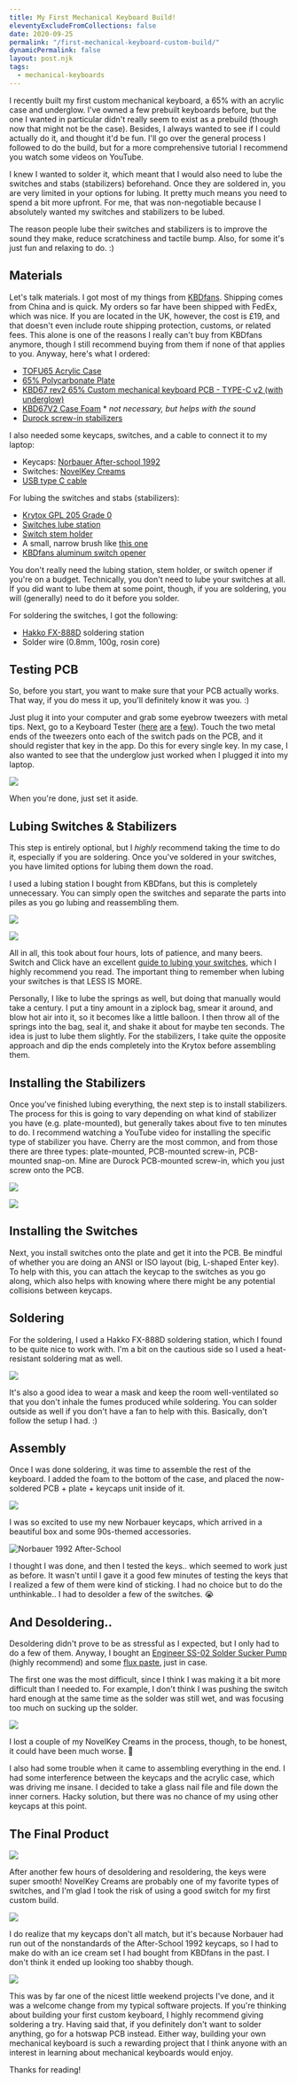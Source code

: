 ```yaml
---
title: My First Mechanical Keyboard Build!
eleventyExcludeFromCollections: false
date: 2020-09-25
permalink: "/first-mechanical-keyboard-custom-build/"
dynamicPermalink: false
layout: post.njk
tags:
  - mechanical-keyboards
---
```


I recently built my first custom mechanical keyboard, a 65% with an acrylic case and underglow. I've owned a few prebuilt keyboards before, but the one I wanted in particular didn't really seem to exist as a prebuild (though now that might not be the case). Besides, I always wanted to see if I could actually do it, and thought it'd be fun. I'll go over the general process I followed to do the build, but for a more comprehensive tutorial I recommend you watch some videos on YouTube.

I knew I wanted to solder it, which meant that I would also need to lube the switches and stabs (stabilizers) beforehand. Once they are soldered in, you are very limited in your options for lubing. It pretty much means you need to spend a bit more upfront. For me, that was non-negotiable because I absolutely wanted my switches and stabilizers to be lubed.

The reason people lube their switches and stabilizers is to improve the sound they make, reduce scratchiness and tactile bump. Also, for some it's just fun and relaxing to do. :)

## Materials

Let's talk materials. I got most of my things from <a href="https://kbdfans.com/" target="_blank" rel="nofollow">KBDfans</a>. Shipping comes from China and is quick. My orders so far have been shipped with FedEx, which was nice. If you are located in the UK, however, the cost is £19, and that doesn't even include route shipping protection, customs, or related fees. This alone is one of the reasons I really can't buy from KBDfans anymore, though I still recommend buying from them if none of that applies to you. Anyway, here's what I ordered:

- <a href="https://kbdfans.com/products/tofu65-acrylic-mechanical-keyboars-case" target="_blank" rel="nofollow">TOFU65 Acrylic Case</a>
- <a href="https://kbdfans.com/products/65-polycarbonate-plate" target="_blank" rel="nofollow">65% Polycarbonate Plate</a>
- <a href="https://kbdfans.com/products/kbd65-65-custom-mechanical-keyboard-pcb" target="_blank" rel="nofollow">KBD67 rev2 65% Custom mechanical keyboard PCB - TYPE-C v2 (with underglow)</a>
- <a href="https://kbdfans.com/products/kbd67v2-case-foam" target="_blank" rel="nofollow">KBD67V2 Case Foam</a> * *not necessary, but helps with the sound*
- <a href="https://keygem.store/collections/stabilizer/products/durock-stabilizer" target="_blank" rel="nofollow">Durock screw-in stabilizers</a>

I also needed some keycaps, switches, and a cable to connect it to my laptop:

- Keycaps: <a href="https://shop.norbauer.com/products/after-school-1992-vaporwave-keycaps" target="_blank" rel="nofollow">Norbauer After-school 1992</a>
- Switches: <a href="https://kbdfans.com/products/novelkey-x-kailh-linear-cream-switch" target="_blank" rel="nofollow">NovelKey Creams</a>
- <a href="https://kbdfans.com/products/usb-c-typec-usb-cable" target="_blank" rel="nofollow">USB type C cable</a>

For lubing the switches and stabs (stabilizers):

- <a href="https://keygem.store/products/krytox-gpl-205-grade-0-3ml?variant=34600427815078" target="_blank" rel="nofollow">Krytox GPL 205 Grade 0</a>
- <a href="https://kbdfans.com/products/kbdfans-switches-lube-station" target="_blank" rel="nofollow">Switches lube station</a>
- <a href="https://keygem.store/products/switch-stem-holder-v2?variant=34907654062246" target="_blank" rel="nofollow">Switch stem holder</a>
- A small, narrow brush like <a href="https://keygem.store/collections/tools/products/premium-brush-size-0" target="_blank" rel="nofollow">this one</a>
- <a href="https://kbdfans.com/products/gb-2-in-1-machined-aluminum-switch-opener" rel="nofollow" target="_blank">KBDfans aluminum switch opener</a>

You don't really need the lubing station, stem holder, or switch opener if you're on a budget. Technically, you don't need to lube your switches at all. If you did want to lube them at some point, though, if you are soldering, you will (generally) need to do it before you solder.

For soldering the switches, I got the following:

- <a href="https://www.hakko.co.uk/hakko-fx-888d-digital-soldering-station.html" target="_blank" rel="nofollow">Hakko FX-888D</a> soldering station
- Solder wire (0.8mm, 100g, rosin core)

## Testing PCB

So, before you start, you want to make sure that your PCB actually works. That way, if you do mess it up, you'll definitely know it was you. :)

Just plug it into your computer and grab some eyebrow tweezers with metal tips. Next, go to a Keyboard Tester (<a href="https://keyboardchecker.com/" rel="nofollow" target="_blank">here</a> <a href="http://en.key-test.ru/" target="_blank" rel="nofollow">are</a> a <a href="https://www.keyboardtester.com/" target="_blank" rel="nofollow">few</a>). Touch the two metal ends of the tweezers onto each of the switch pads on the PCB, and it should register that key in the app. Do this for every single key. In my case, I also wanted to see that the underglow just worked when I plugged it into my laptop.

![](/img/post/custom-keyboard-underglow-01.png)

When you're done, just set it aside.

## Lubing Switches & Stabilizers

This step is entirely optional, but I *highly* recommend taking the time to do it, especially if you are soldering. Once you've soldered in your switches, you have limited options for lubing them down the road.

I used a lubing station I bought from KBDfans, but this is completely unnecessary. You can simply open the switches and separate the parts into piles as you go lubing and reassembling them.

![](/img/post/custom-keyboard-lubing-01.jpg)

![](/img/post/custom-keyboard-lubing-02.jpg)

All in all, this took about four hours, lots of patience, and many beers. Switch and Click have an excellent <a href="https://switchandclick.com/2020/06/06/the-ultimate-guide-lube-your-mechanical-keyboard-switches/" rel="nofollow" target="_blank">guide to lubing your switches</a>, which I highly recommend you read. The important thing to remember when lubing your switches is that LESS IS MORE.

Personally, I like to lube the springs as well, but doing that manually would take a century. I put a tiny amount in a ziplock bag, smear it around, and blow hot air into it, so it becomes like a little balloon. I then throw all of the springs into the bag, seal it, and shake it about for maybe ten seconds. The idea is just to lube them slightly. For the stabilizers, I take quite the opposite approach and dip the ends completely into the Krytox before assembling them.

## Installing the Stabilizers

Once you've finished lubing everything, the next step is to install stabilizers. The process for this is going to vary depending on what kind of stabilizer you have (e.g. plate-mounted), but generally takes about five to ten minutes to do. I recommend watching a YouTube video for installing the specific type of stabilizer you have. Cherry are the most common, and from those there are three types: plate-mounted, PCB-mounted screw-in, PCB-mounted snap-on. Mine are Durock PCB-mounted screw-in, which you just screw onto the PCB.

![](/img/post/custom-keyboard-pcb-stabilizers-01.jpg)

![](/img/post/custom-keyboard-plate-01.jpg)

## Installing the Switches

Next, you install switches onto the plate and get it into the PCB. Be mindful of whether you are doing an ANSI or ISO layout (big, L-shaped Enter key). To help with this, you can attach the keycap to the switches as you go along, which also helps with knowing where there might be any potential collisions between keycaps.

## Soldering

For the soldering, I used a Hakko FX-888D soldering station, which I found to be quite nice to work with. I'm a bit on the cautious side so I used a heat-resistant soldering mat as well.

![](/img/post/custom-keyboard-pcb-solder-01.jpg)

It's also a good idea to wear a mask and keep the room well-ventilated so that you don't inhale the fumes produced while soldering. You can solder outside as well if you don't have a fan to help with this. Basically, don't follow the setup I had. :)

## Assembly

Once I was done soldering, it was time to assemble the rest of the keyboard. I added the foam to the bottom of the case, and placed the now-soldered PCB + plate + keycaps unit inside of it.

![](/img/post/custom-keyboard-assembly-02.jpg)

I was so excited to use my new Norbauer keycaps, which arrived in a beautiful box and some 90s-themed accessories.

![Norbauer 1992 After-School](/img/post/custom-keyboard-keycaps.jpg)

I thought I was done, and then I tested the keys.. which seemed to work just as before. It wasn't until I gave it a good few minutes of testing the keys that I realized a few of them were kind of sticking. I had no choice but to do the unthinkable.. I had to desolder a few of the switches. 😭

## And Desoldering..

Desoldering didn't prove to be as stressful as I expected, but I only had to do a few of them. Anyway, I bought an <a href="https://www.amazon.co.uk/gp/product/B002MJMXD4/ref=ppx_yo_dt_b_search_asin_title?ie=UTF8&psc=1" rel="nofollow" target="_blank">Engineer SS-02 Solder Sucker Pump</a> (highly recommend) and some <a href="https://www.amazon.co.uk/gp/product/B00425FUW2/ref=ppx_yo_dt_b_search_asin_title?ie=UTF8&psc=1" target="_blank" rel="nofollow">flux paste</a>, just in case.

The first one was the most difficult, since I think I was making it a bit more difficult than I needed to. For example, I don't think I was pushing the switch hard enough at the same time as the solder was still wet, and was focusing too much on sucking up the solder.

![](/img/post/custom-keyboard-desolder-02.jpg)

I lost a couple of my NovelKey Creams in the process, though, to be honest, it could have been much worse. 🙂

I also had some trouble when it came to assembling everything in the end. I had some interference between the keycaps and the acrylic case, which was driving me insane. I decided to take a glass nail file and file down the inner corners. Hacky solution, but there was no chance of my using other keycaps at this point.

## The Final Product

![](/img/post/custom-keyboard-final-01.jpg)

After another few hours of desoldering and resoldering, the keys were super smooth! NovelKey Creams are probably one of my favorite types of switches, and I'm glad I took the risk of using a good switch for my first custom build.

![](/img/post/custom-keyboard-final-02.jpg)

I do realize that my keycaps don't all match, but it's because Norbauer had run out of the nonstandards of the After-School 1992 keycaps, so I had to make do with an ice cream set I had bought from KBDfans in the past. I don't think it ended up looking too shabby though.

![](/img/post/custom-keyboard-final-03.jpg)  

This was by far one of the nicest little weekend projects I've done, and it was a welcome change from my typical software projects. If you're thinking about building your first custom keyboard, I highly recommend giving soldering a try. Having said that, if you definitely don't want to solder anything, go for a hotswap PCB instead. Either way, building your own mechanical keyboard is such a rewarding project that I think anyone with an interest in learning about mechanical keyboards would enjoy.

Thanks for reading!

